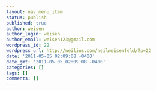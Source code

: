 ```yaml
---
layout: nav_menu_item
status: publish
published: true
author: weisen
author_login: weisen
author_email: weisen123@gmail.com
wordpress_id: 22
wordpress_url: http://neilios.com/neilweisenfeld/?p=22
date: '2011-05-05 02:09:08 -0400'
date_gmt: '2011-05-05 02:09:08 -0400'
categories: []
tags: []
comments: []
---
```


